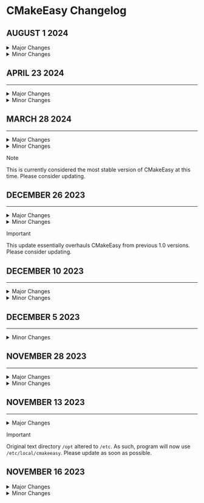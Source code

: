 # CMakeEasy Changelog

## AUGUST 1 2024

<details>
<summary>Major Changes</summary>

* Pre-emptive CPack preparation

</details>
<details>
<summary>Minor Changes</summary>

* Text explanation cleanup

* Added 'rebuild' script for easy clean and build

</details>

## APRIL 23 2024
----------------

<details>
<summary>Major Changes</summary>

* Update file removal function to std::filesystem call

* New 'clean' script for Linux

</details>

<details>
<summary>Minor Changes</summary>

* Minor stability improvements

* New commentary

</details>

## MARCH 28 2024
----------------

<details>
<summary>Major Changes</summary>

* Program version updated to 1.3.0

* Stability fixes and improvements

</details>

<details>
<summary>Minor Changes</summary>

* Some documentation updates

</details>

> [!NOTE]
> This is currently considered the most stable version of CMakeEasy at this time. Please consider updating.

## DECEMBER 26 2023
-------------------

<details>
<summary>Major Changes</summary>

* Program version updated to 1.2.0

* Added exit command for general program use

* Updated text files with exit instructions

</details>

<details>
<summary>Minor Changes</summary>

* Better comment clarity.

* Unused data removed.

</details>

> [!IMPORTANT]
> This update essentially overhauls CMakeEasy from previous 1.0 versions. Please consider updating.

## DECEMBER 10 2023
-------------------

<details>
<summary>Major Changes</summary>

* Added new text file "library_shorthand" to improve readability

</details>
<details>
<summary>Minor Changes</summary>

* Improved commentary

* Improved short term variable usage
</details>

## DECEMBER 5 2023
------------------

<details>
<summary>Minor Changes</summary>
* Changes to all shell scripts to use "Debug" directory instead of "build"

* Script clarity improvements

</details>

## NOVEMBER 28 2023
-------------------

<details>
<summary>Major Changes</summary>

* Flag setting improved

* Run script given better directory handling

* Code syntax and readability improved
</details>

<details>
<summary>Minor Changes</summary>
- Improved comments on Globals
</details>

## NOVEMBER 13 2023
----------------

<details>

<summary>Major Changes</summary>

* Official changelog created

* Program version updated to 1.1

* cmakeeasy txt file directory changed from `/opt/local` to `/etc/local`

* Updated `install.sh` script to remove old text data.

</details>

> [!IMPORTANT]
> Original text directory `/opt` altered to `/etc`. As such, program will now use `/etc/local/cmakeeasy`. Please update as soon as possible.

## NOVEMBER 16 2023

<details>
<summary>Major Changes</summary>

* `build.sh` and `install.sh` check for CMake beforehand

</details>

<details>
<summary>Minor Changes</summary>

* Minor improvements to script error-checking

* Redefined "OS_WINDOWS" to "OS_WIN" for shortening

* Changed program headers to reflect more current C++ standards

* Version update to `1.1.1`

</details>
